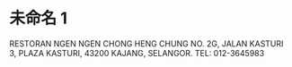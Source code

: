 # 未命名 1
RESTORAN NGEN NGEN
CHONG HENG CHUNG
NO. 2G, JALAN KASTURI 3, PLAZA KASTURI, 43200 KAJANG, 
SELANGOR.
TEL: 012-3645983
